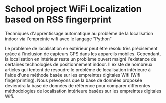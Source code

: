 # School project WiFi Localization based on RSS fingerprint

Techniques d'apprentissage automatique au problème de la localisation indoor via l'empreinte wifi avec le langage "Python"

Le problème de localisation en extérieur peut être résolu très précisément grâce à l'inclusion de capteurs GPS dans les appareils mobiles. Cependant, la localisation en intérieur reste un problème ouvert malgré l'existance de certaines technologies de positionnement indoor.
Il existe de nombreux articles qui tentent de résoudre le problème de localisation intérieure à l'aide d'une méthode basée sur les empreintes digitales Wifi (Wifi fingerprinting). Nous prévoyons que la base de données proposée deviendra la base de données de référence pour comparer différentes méthodologies de localisation intérieure basées sur les empreintes digitales Wifi.

